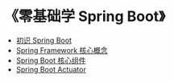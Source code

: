 # 《零基础学 Spring Boot》

* [初识 Spring Boot](README.md)
* [Spring Framework 核心概念](dfer.md)
* [Spring Boot 核心组件](untitled-1/README.md)
* [Spring Boot Actuator](untitled-1/spring-boot-actuator.md)
  
  